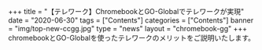 +++
title = "【テレワーク】ChromebookとGO-Globalでテレワークが実現"
date = "2020-06-30"
tags = ["Contents"]
categories = ["Contents"]
banner = "img/top-new-ccgg.jpg"
type = "news"
layout = "chromebook-gg"
+++
chromebookとGO-Globalを使ったテレワークのメリットをご説明いたします。